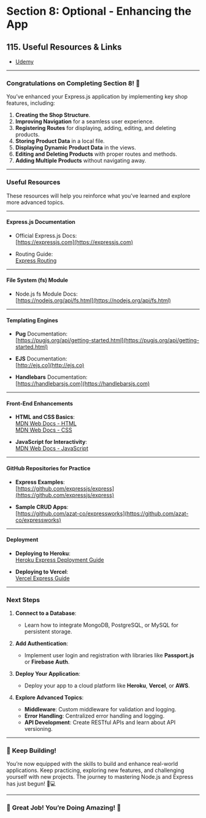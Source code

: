 # Section 8: Optional - Enhancing the App

## **115. Useful Resources & Links**

- [Udemy](https://www.udemy.com/course/nodejs-the-complete-guide/learn/lecture/11602998#overview)

---

### **Congratulations on Completing Section 8! 🎉**

You’ve enhanced your Express.js application by implementing key shop features, including:

1. **Creating the Shop Structure**.
2. **Improving Navigation** for a seamless user experience.
3. **Registering Routes** for displaying, adding, editing, and deleting products.
4. **Storing Product Data** in a local file.
5. **Displaying Dynamic Product Data** in the views.
6. **Editing and Deleting Products** with proper routes and methods.
7. **Adding Multiple Products** without navigating away.

---

### **Useful Resources**

These resources will help you reinforce what you’ve learned and explore more advanced topics.

---

#### **Express.js Documentation**

- Official Express.js Docs:  
  [https://expressjs.com](https://expressjs.com)

- Routing Guide:  
  [Express Routing](https://expressjs.com/en/guide/routing.html)

---

#### **File System (fs) Module**

- Node.js fs Module Docs:  
  [https://nodejs.org/api/fs.html](https://nodejs.org/api/fs.html)

---

#### **Templating Engines**

- **Pug** Documentation:  
  [https://pugjs.org/api/getting-started.html](https://pugjs.org/api/getting-started.html)

- **EJS** Documentation:  
  [http://ejs.co](http://ejs.co)

- **Handlebars** Documentation:  
  [https://handlebarsjs.com](https://handlebarsjs.com)

---

#### **Front-End Enhancements**

- **HTML and CSS Basics**:  
  [MDN Web Docs - HTML](https://developer.mozilla.org/en-US/docs/Learn/HTML)  
  [MDN Web Docs - CSS](https://developer.mozilla.org/en-US/docs/Learn/CSS)

- **JavaScript for Interactivity**:  
  [MDN Web Docs - JavaScript](https://developer.mozilla.org/en-US/docs/Web/JavaScript)

---

#### **GitHub Repositories for Practice**

- **Express Examples**:  
  [https://github.com/expressjs/express](https://github.com/expressjs/express)

- **Sample CRUD Apps**:  
  [https://github.com/azat-co/expressworks](https://github.com/azat-co/expressworks)

---

#### **Deployment**

- **Deploying to Heroku**:  
  [Heroku Express Deployment Guide](https://devcenter.heroku.com/articles/deploying-nodejs)

- **Deploying to Vercel**:  
  [Vercel Express Guide](https://vercel.com/docs/concepts/functions/serverless-functions)

---

### **Next Steps**

1. **Connect to a Database**:

   - Learn how to integrate MongoDB, PostgreSQL, or MySQL for persistent storage.

2. **Add Authentication**:

   - Implement user login and registration with libraries like **Passport.js** or **Firebase Auth**.

3. **Deploy Your Application**:

   - Deploy your app to a cloud platform like **Heroku**, **Vercel**, or **AWS**.

4. **Explore Advanced Topics**:
   - **Middleware**: Custom middleware for validation and logging.
   - **Error Handling**: Centralized error handling and logging.
   - **API Development**: Create RESTful APIs and learn about API versioning.

---

### 🚀 **Keep Building!**

You’re now equipped with the skills to build and enhance real-world applications. Keep practicing, exploring new features, and challenging yourself with new projects. The journey to mastering Node.js and Express has just begun! 💪💻

---

### 🎉 **Great Job! You’re Doing Amazing!** 🎉
